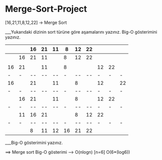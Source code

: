 # Merge-Sort-Project
[16,21,11,8,12,22] -> Merge Sort

___Yukarıdaki dizinin sort türüne göre aşamalarını yazınız.
Big-O gösterimini yazınız.

| | |16|21|11|8|12|22| | | |
|-|-|--|--|--|-|--|--|-|-|-|
| |16|21|11| |8|12|22| | | |
||
|16|21| |11| |8| | |12|22| |
|-|-|--|--|--|-|--|--|-|-|-|
|16| |21| |11| |8| |12| |22|
|-|-|--|--|--|-|--|--|-|-|-|
| |16|21| |11| |8| |12|22| |
|-|-|--|--|--|-|--|--|-|-|-|
| |11|16|21| | |8|12|22| | |
|-|-|--|--|--|-|--|--|-|-|-|
| | |8|11|12|16|21|22| | | |

___Big-O gösterimini yazınız.

==> Merge sort Big-O gösterimi --> O(nlogn)   [n=6]  O(6*(log6))
